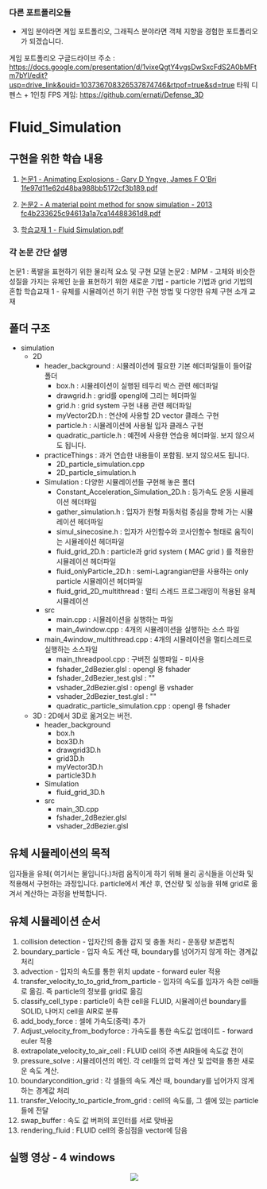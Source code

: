 ### 다른 포트폴리오들 
- 게임 분야라면 게임 포트폴리오, 그래픽스 분야라면 객체 지향을 경험한 포트폴리오가 되겠습니다.

게임 포트폴리오 구글드라이브 주소 : https://docs.google.com/presentation/d/1vixeQgtY4vgsDwSxcFdS2A0bMFtm7bYl/edit?usp=drive_link&ouid=103736708326537874746&rtpof=true&sd=true
타워 디펜스 + 1인칭 FPS 게임: https://github.com/ernati/Defense_3D


# Fluid_Simulation

## 구현을 위한 학습 내용
1. [논문1 - Animating Explosions - Gary D Yngve, James F O'Bri 1fe97d11e62d48ba988bb5172cf3b189.pdf](https://github.com/ernati/Fluid_Simulation/files/13201146/1.-.Animating.Explosions.-.Gary.D.Yngve.James.F.O.Bri.1fe97d11e62d48ba988bb5172cf3b189.pdf)

2. [논문2 - A material point method for snow simulation - 2013 fc4b233625c94613a1a7ca14488361d8.pdf](https://github.com/ernati/Fluid_Simulation/files/13201147/2.-.A.material.point.method.for.snow.simulation.-.2013.fc4b233625c94613a1a7ca14488361d8.pdf)

3. [학습교재 1 - Fluid Simulation.pdf](https://github.com/ernati/Fluid_Simulation/files/13201149/1.-.Fluid.Simulation.pdf)

### 각 논문 간단 설명
논문1 : 폭발을 표현하기 위한 물리적 요소 및 구현 모델
논문2 : MPM - 고체와 비슷한 성질을 가지는 유체인 눈을 표현하기 위한 새로운 기법 - particle 기법과 grid 기법의 혼합
학습교재 1 - 유체를 시뮬레이션 하기 위한 구현 방법 및 다양한 유체 구현 소개 교재

## 폴더 구조
- simulation
    - 2D
        - header_background : 시뮬레이션에 필요한 기본 헤더파일들이 들어갈 폴더
            - box.h : 시뮬레이션이 실행된 테두리 박스 관련 헤더파일
            - drawgrid.h : grid를 opengl에 그리는 헤더파일
            - grid.h : grid system 구현 내용 관련 헤더파일
            - myVector2D.h : 연산에 사용할 2D vector 클래스 구현
            - particle.h : 시뮬레이션에 사용될 입자 클래스 구현
            - quadratic_particle.h : 예전에 사용한 연습용 헤더파일. 보지 않으셔도 됩니다.
        - practiceThings : 과거 연습한 내용들이 포함됨. 보지 않으셔도 됩니다.
            - 2D_particle_simulation.cpp
            - 2D_particle_simulation.h
        - Simulation : 다양한 시뮬레이션들 구현해 놓은 폴더
            - Constant_Acceleration_Simulation_2D.h : 등가속도 운동 시뮬레이션 헤더파일
	        - gather_simulation.h : 입자가 원형 파동처럼 중심을 향해 가는 시뮬레이션 헤더파일
            - simul_sinecosine.h : 입자가 사인함수와 코사인함수 형태로 움직이는 시뮬레이션 헤더파일
            - fluid_grid_2D.h : particle과 grid system ( MAC grid ) 를 적용한 시뮬레이션 헤더파일
            - fluid_onlyParticle_2D.h : semi-Lagrangian만을 사용하는 only particle 시뮬레이션 헤더파일
            - fluid_grid_2D_multithread : 멀티 스레드 프로그래밍이 적용된 유체 시뮬레이션     
        - src
            - main.cpp : 시뮬레이션을 실행하는 파일
            - main_4window.cpp : 4개의 시뮬레이션을 실행하는 소스 파일
	    - main_4window_multithread.cpp : 4개의 시뮬레이션을 멀티스레드로 실행하는 소스파일
            - main_threadpool.cpp : 구버전 실행파일 - 미사용
            - fshader_2dBezier.glsl : opengl 용 fshader
            - fshader_2dBezier_test.glsl : ""
            - vshader_2dBezier.glsl : opengl 용 vshader
            - vshader_2dBezier_test.glsl : ""
            - quadratic_particle_simulation.cpp : opengl 용 fshader
    - 3D : 2D에서 3D로 옮겨오는 버전.
        - header_background
            - box.h
            - box3D.h
            - drawgrid3D.h
            - grid3D.h
            - myVector3D.h
            - particle3D.h
        - Simulation
            - fluid_grid_3D.h
        - src
            - main_3D.cpp
            - fshader_2dBezier.glsl
            - vshader_2dBezier.glsl

## 유체 시뮬레이션의 목적
입자들을 유체( 여기서는 물입니다.)처럼 움직이게 하기 위해 물리 공식들을 이산화 및 적용해서 구현하는 과정입니다.
particle에서 계산 후, 연산량 및 성능을 위해 grid로 옮겨서 계산하는 과정을 반복합니다.

## 유체 시뮬레이션 순서
1. collision detection - 입자간의 충돌 감지 및 충돌 처리 - 운동량 보존법칙
2. boundary_particle - 입자 속도 계산 때, boundary를 넘어가지 않게 하는 경계값처리
3. advection - 입자의 속도를 통한 위치 update - forward euler 적용
4. transfer_velocity_to_to_grid_from_particle - 입자의 속도를 입자가 속한 cell들로 옮김. 즉 particle의 정보를 grid로 옮김
5. classify_cell_type : particle이 속한 cell을 FLUID, 시뮬레이션 boundary를 SOLID, 나머지 cell을 AIR로 분류
6. add_body_force : 셀에 가속도(중력) 추가
7. Adjust_velocity_from_bodyforce : 가속도를 통한 속도값 업데이트 - forward euler 적용
8. extrapolate_velocity_to_air_cell : FLUID cell의 주변 AIR들에 속도값 전이
9. pressure_solve : 시뮬레이션의 메인. 각 cell들의 압력 계산 및 압력을 통한 새로운 속도 계산.
10. boundarycondition_grid : 각 셀들의 속도 계산 때, boundary를 넘어가지 않게 하는 경계값 처리
11. transfer_Velocity_to_particle_from_grid : cell의 속도를, 그 셀에 있는 particle들에 전달
12. swap_buffer : 속도 값 버퍼의 포인터를 서로 맞바꿈
13. rendering_fluid : FLUID cell의 중심점을 vector에 담음


## 실행 영상 - 4 windows
<p align="center">
<img src="https://github.com/ernati/Fluid_Simulation/assets/31719912/d4c458de-10e7-4b3e-ba8c-2b78a01657ac">
</p>
